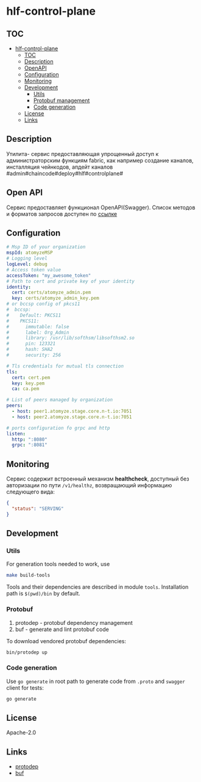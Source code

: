 # hlf-control-plane

## TOC

- [hlf-control-plane](#hlf-control-plane)
    - [TOC](#toc)
    - [Description](#description)
    - [OpenAPI](#open-api)
    - [Configuration](#configuration)
    - [Monitoring](#monitoring)
    - [Development](#development)
        - [Utils](#utils)
        - [Protobuf management](#protobuf)
        - [Code generation](#code-generation)
    - [License](#license)
    - [Links](#links)

## Description

Утилита- сервис предоставляющая упрощенный доступ к администраторским функциям fabric, как например создание каналов,
инсталляция чейнкодов, апдейт каналов #admin#chaincode#deploy#hlf#controlplane#

## Open API

Сервис предоставляет функционал OpenAPI(Swagger). Список методов и форматов запросов доступен
по [ссылке](proto/plane.swagger.json)

## Configuration

```yaml
# Msp ID of your organization
mspId: atomyzeMSP
# Logging level
logLevel: debug
# Access token value
accessToken: "my_awesome_token"
# Path to cert and private key of your identity
identity:
  cert: certs/atomyze_admin.pem
  key: certs/atomyze_admin_key.pem
# or bccsp config of pkcs11
#  bccsp:
#    Default: PKCS11
#    PKCS11:
#      immutable: false
#      label: Org_Admin
#      library: /usr/lib/softhsm/libsofthsm2.so
#      pin: 123321
#      hash: SHA2
#      security: 256

# Tls credentials for mutual tls connection
tls:
  cert: cert.pem
  key: key.pem
  ca: ca.pem

# List of peers managed by organization
peers:
  - host: peer1.atomyze.stage.core.n-t.io:7051
  - host: peer2.atomyze.stage.core.n-t.io:7051

# ports configuration fo grpc and http
listen:
  http: ":8080"
  grpc: ":8081"
```

## Monitoring

Сервис содержит встроенный механизм **healthcheck**, доступный без авторизации по пути `/v1/healthz`, возвращающий информацию следующего вида:
```json
{
  "status": "SERVING"
}
```

## Development

### Utils

For generation tools needed to work, use

```bash
make build-tools
```

Tools and their dependencies are described in module `tools`. Installation path is `$(pwd)/bin` by default.

### Protobuf

1. protodep - protobuf dependency management
2. buf - generate and lint protobuf code

To download vendored protobuf dependencies:

```bash
bin/protodep up
```

### Code generation

Use `go generate` in root path to generate code from `.proto` and `swagger` client for tests:

```bash
go generate
```

## License

Apache-2.0

## Links

- [protodep](https://github.com/stormcat24/protodep)
- [buf](https://buf.build)